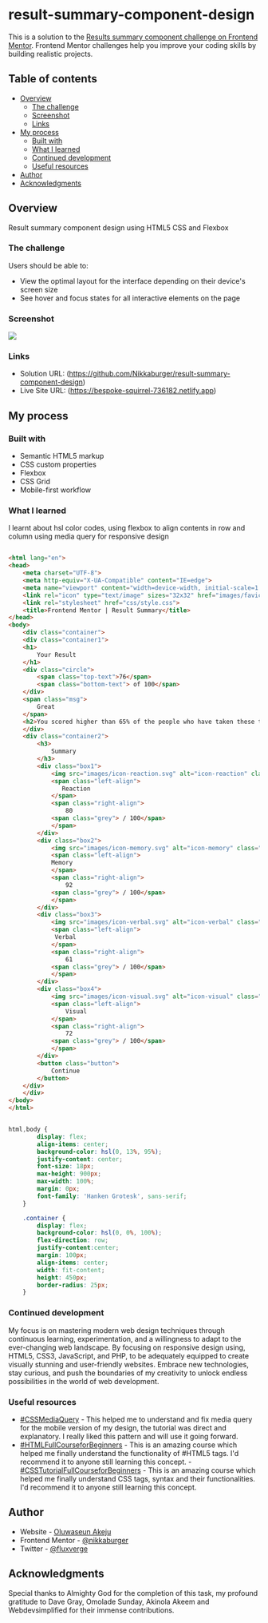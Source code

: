 # result-summary-component-design

This is a solution to the [Results summary component challenge on Frontend Mentor](https://www.frontendmentor.io/challenges/results-summary-component-CE_K6s0maV). Frontend Mentor challenges help you improve your coding skills by building realistic projects. 

## Table of contents

- [Overview](#overview)
  - [The challenge](#the-challenge)
  - [Screenshot](#screenshot)
  - [Links](#links)
- [My process](#my-process)
  - [Built with](#built-with)
  - [What I learned](#what-i-learned)
  - [Continued development](#continued-development)
  - [Useful resources](#useful-resources)
- [Author](#author)
- [Acknowledgments](#acknowledgments)

## Overview

Result summary component design using HTML5 CSS and Flexbox

### The challenge

Users should be able to:

- View the optimal layout for the interface depending on their device's screen size
- See hover and focus states for all interactive elements on the page

### Screenshot

![](./screenshot.jpg)

### Links

- Solution URL: (https://github.com/Nikkaburger/result-summary-component-design)
- Live Site URL: (https://bespoke-squirrel-736182.netlify.app)

## My process

### Built with

- Semantic HTML5 markup
- CSS custom properties
- Flexbox
- CSS Grid
- Mobile-first workflow

### What I learned

I learnt about hsl color codes, using flexbox to align contents in row and column using media query for responsive design 

```html

<html lang="en">
<head>
    <meta charset="UTF-8">
    <meta http-equiv="X-UA-Compatible" content="IE=edge">
    <meta name="viewport" content="width=device-width, initial-scale=1.0">
    <link rel="icon" type="text/image" sizes="32x32" href="images/favicon-32x32.png">
    <link rel="stylesheet" href="css/style.css">
    <title>Frontend Mentor | Result Summary</title>
</head>
<body>
    <div class="container">
    <div class="container1">
    <h1>
        Your Result
    </h1>
    <div class="circle"> 
        <span class="top-text">76</span>
        <span class="bottom-text"> of 100</span>
    </div>
    <span class="msg">
        Great
    </span>
    <h2>You scored higher than 65% of the people who have taken these tests.</h2> 
    </div>
    <div class="container2">
        <h3>
            Summary
        </h3>
        <div class="box1">
            <img src="images/icon-reaction.svg" alt="icon-reaction" class="left-align"> 
            <span class="left-align">
               Reaction
            </span>
            <span class="right-align">
                80
            <span class="grey"> / 100</span>
            </span>
        </div>
        <div class="box2">
            <img src="images/icon-memory.svg" alt="icon-memory" class="left-align">
            <span class="left-align">
            Memory
            </span>
            <span class="right-align">
                92
            <span class="grey"> / 100</span>
            </span>
        </div>
        <div class="box3">
            <img src="images/icon-verbal.svg" alt="icon-verbal" class="left-align">
            <span class="left-align">
             Verbal
            </span>
            <span class="right-align">
                61 
            <span class="grey"> / 100</span>
            </span>
        </div>
        <div class="box4">
            <img src="images/icon-visual.svg" alt="icon-visual" class="left-align">
            <span class="left-align">
                Visual
            </span>
            <span class="right-align">
                72
            <span class="grey"> / 100</span>
            </span>
        </div>
        <button class="button">
            Continue
        </button>
    </div>
    </div>
</body>
</html>

```
```css

html,body {
        display: flex;
        align-items: center;
        background-color: hsl(0, 13%, 95%);
        justify-content: center;
        font-size: 18px;
        max-height: 900px;
        max-width: 100%;
        margin: 0px;
        font-family: 'Hanken Grotesk', sans-serif;
    }

    .container {
        display: flex;
        background-color: hsl(0, 0%, 100%);
        flex-direction: row;
        justify-content:center;
        margin: 100px;
        align-items: center;
        width: fit-content;
        height: 450px;
        border-radius: 25px;
    }


```

### Continued development

My focus is on mastering modern web design techniques through continuous learning, experimentation, and a willingness to adapt to the ever-changing web landscape. 
By focusing on responsive design using, HTML5, CSS3, JavaScript, and PHP, to be adequately equipped to create visually stunning and user-friendly websites. Embrace new technologies, stay curious, and push the boundaries of my creativity to unlock endless possibilities in the world of web development. 

### Useful resources

- [#CSSMediaQuery](https://courses.webdevsimplified.com) - This helped me to understand and fix media query for the mobile version of my design, the tutorial was direct and explanatory. I really liked this pattern and will use it going forward.
- [#HTMLFullCourseforBeginners](https://courses.davegray.codes/) - This is an amazing course which helped me finally understand the functionality of #HTML5 tags. I'd recommend it to anyone still learning this concept.
-[#CSSTutorialFullCourseforBeginners](https://courses.davegray.codes/) - This is an amazing course which helped me finally understand CSS tags, syntax and their functionalities. I'd recommend it to anyone still learning this concept.

## Author

- Website - [Oluwaseun Akeju](https://www.fluxverge.com)
- Frontend Mentor - [@nikkaburger](https://www.frontendmentor.io/profile/nikkaburger)
- Twitter - [@fluxverge](https://www.twitter.com/fluxverge)

## Acknowledgments

Special thanks to Almighty God for the completion of this task, my profound gratitude to Dave Gray, Omolade Sunday, Akinola Akeem and Webdevsimplified for their immense contributions.
